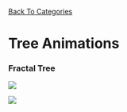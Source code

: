 [Back To Categories](https://github.com/GabrielQSherman/Animations/tree/master#readme)

# Tree Animations

### Fractal Tree

![](fractal-tree.gif)

![](fractal-tree2.gif)